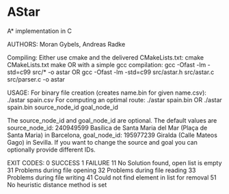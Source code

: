 # AStar
A* implementation in C

AUTHORS: Moran Gybels, Andreas Radke

Compiling:
    Either use cmake and the delivered CMakeLists.txt:
        cmake CMakeLists.txt
        make
    OR with a simple gcc compilation:
        gcc -Ofast -lm -std=c99 src/* -o astar
        OR
        gcc -Ofast -lm -std=c99 src/astar.h src/astar.c src/parser.c -o astar

USAGE:
For binary file creation (creates name.bin for given name.csv):
    ./astar spain.csv
For computing an optimal route:
    ./astar spain.bin
    OR
    ./astar spain.bin source_node_id goal_node_id

The source_node_id and goal_node_id are optional. The default values are
source_node_id: 240949599 Basílica de Santa Maria del Mar (Plaça de Santa Maria) in Barcelona,
goal_node_id: 195977239 Giralda (Calle Mateos Gago) in Sevilla.
If you want to change the source and goal you can optionally provide different IDs.



EXIT CODES:
0   SUCCESS
1   FAILURE
11  No Solution found, open list is empty
31  Problems during file opening
32  Problems during file reading
33  Problems during file writing
41  Could not find element in list for removal
51  No heuristic distance method is set